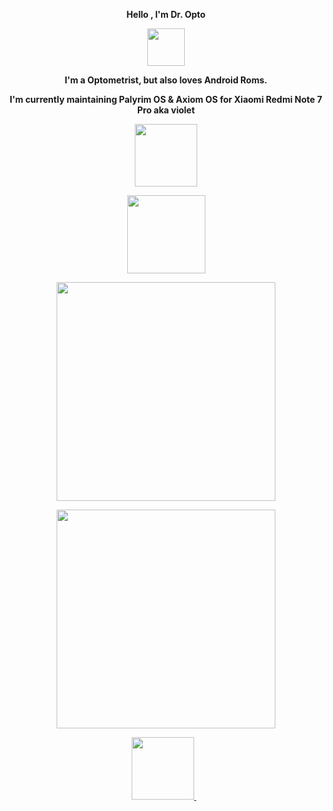 <p align="center"><strong>Hello , I'm Dr. Opto </strong></p>
<p align="center"><img src="https://media2.giphy.com/media/llarwdtFqG63IlqUR1/giphy.gif" width="60"></p>
<p align="center"><strong> I'm a Optometrist, but also loves Android Roms. 
<p align="center"><strong> I'm currently maintaining Palyrim OS & Axiom OS for Xiaomi Redmi Note 7 Pro aka violet
<p align="center"><img src="https://media.giphy.com/media/WUlplcMpOCEmTGBtBW/giphy.gif" width="100"></p>
<p align="center"><img width="125" src="https://komarev.com/ghpvc/?username=Drpto&style=flat-round" />

<p align='center'>
  <a
href="#"><img src="https://github-readme-stats.vercel.app/api?username=Drpto&count_private=true&include_all_commits=true&show_icons=true&theme=radical" width="350"></a>
</p>

<p align="center"> <img src="https://github-readme-streak-stats.herokuapp.com/?user=Drpto&theme=radical" width="350"></p>
<div align="center">

<p align='center'>
<a href="https://t.me/Dr_Opto/">
<img src="https://img.shields.io/badge/Telegram-2CA5E0?style=for-the-badge&logo=telegram&logoColor=white&style=round" width="100" />
</a>&nbsp;&nbsp;
